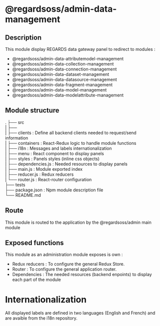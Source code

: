 # @regardsoss/admin-data-management

## Description

This module display REGARDS data gateway panel to redirect to modules :
  - @regardsoss/admin-data-attributemodel-management
  - @regardsoss/admin-data-collection-management
  - @regardsoss/admin-data-connection-management
  - @regardsoss/admin-data-dataset-management
  - @regardsoss/admin-data-datasource-management
  - @regardsoss/admin-data-fragment-management
  - @regardsoss/admin-data-model-management
  - @regardsoss/admin-data-modelattribute-management

## Module structure

  .
  ├── src  
  |   ├──  
  |   ├── clients         : Define all backend clients needed to request/send information  
  |   ├── containers      : React-Redux logic to handle module functions  
  |   ├── i18n            : Messages and labels internationalization  
  |   ├── menu            : React component to display panels  
  |   ├── styles          : Panels styles (inline css objects)  
  |   ├── dependencies.js : Needed resources to display panels  
  |   ├── main.js         : Module exported index  
  |   ├── reducer.js      : Redux reducers  
  |   └── router.js       : React-router configuration  
  ├── tests  
  ├── package.json    : Npm module description file  
  └── README.md
 
## Route

This module is routed to the application by the @regardsoss/admin main module

## Exposed functions

This module as an administration module exposes is own :

  - Redux reducers : To configure the general Redux Store.
  - Router : To configure the general application router.
  - Dependencies : The needed resources (backend enpoints) to display each part of the module


# Internationalization

  All displayed labels are defined in two languages (English and French) and are avaible from the i18n repository.
  
  
